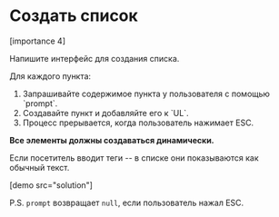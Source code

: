 # Создать список

[importance 4]

Напишите интерфейс для создания списка.

Для каждого пункта:
<ol>
<li>Запрашивайте содержимое пункта у пользователя с помощью `prompt`.</li>
<li>Создавайте пункт и добавляйте его к `UL`.</li>
<li>Процесс прерывается, когда пользователь нажимает ESC.</li>
</ol>

**Все элементы должны создаваться динамически.**

Если посетитель вводит теги -- в списке они показываются как обычный текст.

[demo src="solution"]

P.S. `prompt` возвращает `null`, если пользователь нажал ESC.